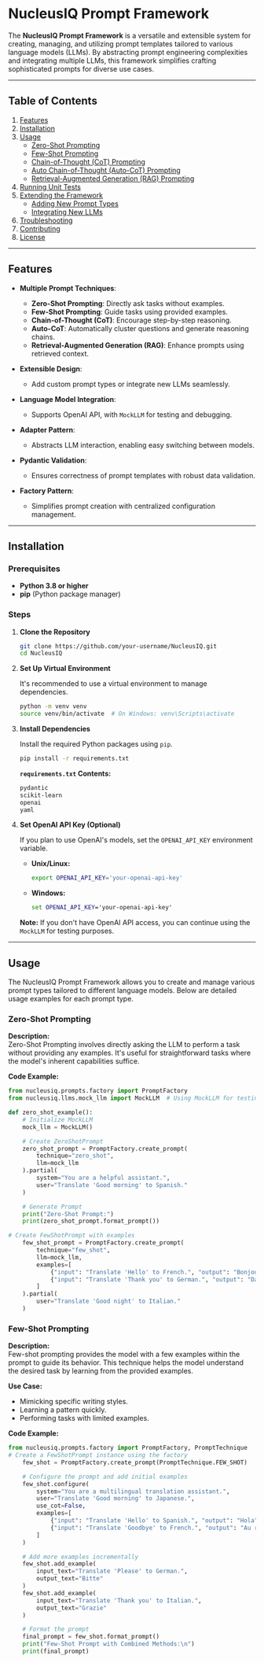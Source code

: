 # NucleusIQ Prompt Framework

The **NucleusIQ Prompt Framework** is a versatile and extensible system for creating, managing, and utilizing prompt templates tailored to various language models (LLMs). By abstracting prompt engineering complexities and integrating multiple LLMs, this framework simplifies crafting sophisticated prompts for diverse use cases.

---

## Table of Contents

1. [Features](#features)
2. [Installation](#installation)
3. [Usage](#usage)
    - [Zero-Shot Prompting](#zero-shot-prompting)
    - [Few-Shot Prompting](#few-shot-prompting)
    - [Chain-of-Thought (CoT) Prompting](#chain-of-thought-cot-prompting)
    - [Auto Chain-of-Thought (Auto-CoT) Prompting](#auto-chain-of-thought-auto-cot-prompting)
    - [Retrieval-Augmented Generation (RAG) Prompting](#retrieval-augmented-generation-rag-prompting)
4. [Running Unit Tests](#running-unit-tests)
5. [Extending the Framework](#extending-the-framework)
    - [Adding New Prompt Types](#adding-new-prompt-types)
    - [Integrating New LLMs](#integrating-new-llms)
6. [Troubleshooting](#troubleshooting)
7. [Contributing](#contributing)
8. [License](#license)

---

## Features

- **Multiple Prompt Techniques**:
  - **Zero-Shot Prompting**: Directly ask tasks without examples.
  - **Few-Shot Prompting**: Guide tasks using provided examples.
  - **Chain-of-Thought (CoT)**: Encourage step-by-step reasoning.
  - **Auto-CoT**: Automatically cluster questions and generate reasoning chains.
  - **Retrieval-Augmented Generation (RAG)**: Enhance prompts using retrieved context.

- **Extensible Design**:
  - Add custom prompt types or integrate new LLMs seamlessly.

- **Language Model Integration**:
  - Supports OpenAI API, with `MockLLM` for testing and debugging.

- **Adapter Pattern**:
  - Abstracts LLM interaction, enabling easy switching between models.

- **Pydantic Validation**:
  - Ensures correctness of prompt templates with robust data validation.

- **Factory Pattern**:
  - Simplifies prompt creation with centralized configuration management.

---

## Installation

### Prerequisites

- **Python 3.8 or higher**
- **pip** (Python package manager)

### Steps

1. **Clone the Repository**

    ```bash
    git clone https://github.com/your-username/NucleusIQ.git
    cd NucleusIQ
    ```

2. **Set Up Virtual Environment**

    It's recommended to use a virtual environment to manage dependencies.

    ```bash
    python -m venv venv
    source venv/bin/activate  # On Windows: venv\Scripts\activate
    ```

3. **Install Dependencies**

    Install the required Python packages using `pip`.

    ```bash
    pip install -r requirements.txt
    ```

    **`requirements.txt` Contents:**

    ```txt
    pydantic
    scikit-learn
    openai
    yaml
    ```

4. **Set OpenAI API Key (Optional)**

    If you plan to use OpenAI's models, set the `OPENAI_API_KEY` environment variable.

    - **Unix/Linux:**

        ```bash
        export OPENAI_API_KEY='your-openai-api-key'
        ```

    - **Windows:**

        ```cmd
        set OPENAI_API_KEY='your-openai-api-key'
        ```

    **Note:** If you don't have OpenAI API access, you can continue using the `MockLLM` for testing purposes.

---

## Usage

The NucleusIQ Prompt Framework allows you to create and manage various prompt types tailored to different language models. Below are detailed usage examples for each prompt type.

### Zero-Shot Prompting

**Description:**  
Zero-Shot Prompting involves directly asking the LLM to perform a task without providing any examples. It's useful for straightforward tasks where the model's inherent capabilities suffice.

**Code Example:**

```python
from nucleusiq.prompts.factory import PromptFactory
from nucleusiq.llms.mock_llm import MockLLM  # Using MockLLM for testing

def zero_shot_example():
    # Initialize MockLLM
    mock_llm = MockLLM()

    # Create ZeroShotPrompt
    zero_shot_prompt = PromptFactory.create_prompt(
        technique="zero_shot",
        llm=mock_llm
    ).partial(
        system="You are a helpful assistant.",
        user="Translate 'Good morning' to Spanish."
    )

    # Generate Prompt
    print("Zero-Shot Prompt:")
    print(zero_shot_prompt.format_prompt())

# Create FewShotPrompt with examples
    few_shot_prompt = PromptFactory.create_prompt(
        technique="few_shot",
        llm=mock_llm,
        examples=[
            {"input": "Translate 'Hello' to French.", "output": "Bonjour"},
            {"input": "Translate 'Thank you' to German.", "output": "Danke"}
        ]
    ).partial(
        user="Translate 'Good night' to Italian."
    )
```

### Few-Shot Prompting

**Description:**  
Few-shot prompting provides the model with a few examples within the prompt to guide its behavior. This technique helps the model understand the desired task by learning from the provided examples.

**Use Case:**

- Mimicking specific writing styles.
- Learning a pattern quickly.
- Performing tasks with limited examples.

**Code Example:**

```python
from nucleusiq.prompts.factory import PromptFactory, PromptTechnique
# Create a FewShotPrompt instance using the factory
    few_shot = PromptFactory.create_prompt(PromptTechnique.FEW_SHOT)

    # Configure the prompt and add initial examples
    few_shot.configure(
        system="You are a multilingual translation assistant.",
        user="Translate 'Good morning' to Japanese.",
        use_cot=False,
        examples=[
            {"input": "Translate 'Hello' to Spanish.", "output": "Hola"},
            {"input": "Translate 'Goodbye' to French.", "output": "Au revoir"}
        ]
    )

    # Add more examples incrementally
    few_shot.add_example(
        input_text="Translate 'Please' to German.",
        output_text="Bitte"
    )
    few_shot.add_example(
        input_text="Translate 'Thank you' to Italian.",
        output_text="Grazie"
    )

    # Format the prompt
    final_prompt = few_shot.format_prompt()
    print("Few-Shot Prompt with Combined Methods:\n")
    print(final_prompt)
```

